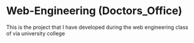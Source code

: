 # Web-Engineering (Doctors_Office)
 
This is the project that I have developed during the web engineering class of via university college
